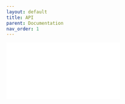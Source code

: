 ```yaml
---
layout: default
title: API
parent: Documentation
nav_order: 1
---
```


![How-Tos | Internet On-Demand](/docs/assets/InternetOnDemand_how-to-article.pdf)
